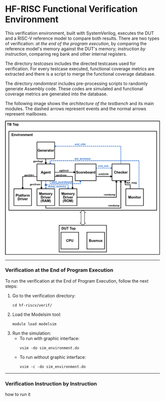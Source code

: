 
# HF-RISC Functional Verification Environment

This verification environment, built with SystemVerilog, executes the DUT and a RISC-V reference model to compare both results.
There are two types of verification: *at the end of the program execution*, by comparing the reference model's memory 
against the DUT's memory; *instruction by instruction*, comparing reg bank and other internal registers.

The directory *testcases* includes the directed testcases used for verification. For every testcase executed, functional coverage 
metrics are extracted and there is a script to merge the functional coverage database.

The directory *randomtest* includes pre-processing scripts to randomly generate Assembly code. These codes are simulated and 
functional coverage metrics are generated into the database. 

The following image shows the *architecture of the testbench* and its main modules. The dashed arrows represent events and the normal arrows represent mailboxes.

![tb](tb.png)

---
### Verification at the End of Program Execution

To run the verification at the End of Program Execution, follow the next steps:
1. Go to the verification directory: <br />
   ```
   cd hf-riscv/verif/
   ```
2. Load the Modelsim tool: <br /> 
   ```
   module load modelsim
   ```
3. Run the simulation: <br />
   - To run with graphic interface: <br />
      ```
      vsim -do sim_environment.do
      ```
   - To run without graphic interface: <br />
      ```
      vsim -c -do sim_environment.do
      ```    
---
### Verification Instruction by Instruction

how to run it

